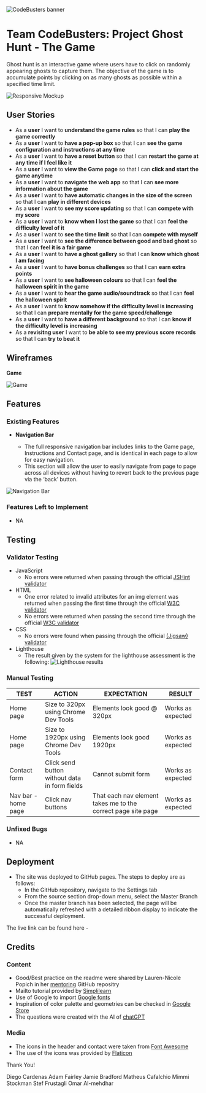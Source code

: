 ![CodeBusters banner](https://github.com/diegocardenast/CodeBusters/blob/main/assets/images/codeBustersBanner.png)
# Team CodeBusters: Project Ghost Hunt - The Game

Ghost hunt is an interactive game where users have to click on randomly appearing ghosts to capture them. The objective of the game is to accumulate points by clicking on as many ghosts as possible within a specified time limit.

![Responsive Mockup](https://github.com/diegocardenast/CodeBusters/blob/main/assets/images/gameArea.png)


## User Stories
- As a **user** I want to **understand the game rules** so that I can **play the game correctly**
- As a **user** I want to **have a pop-up box** so that I can **see the game configuration and instructions at any time**
- As a **user** I want to **have a reset button** so that I can **restart the game at any time if I feel like it**
- As a **user** I want to **view the Game page** so that I can **click and start the game anytime**
- As a **user** I want to **navigate the web app** so that I can **see more information about the game**
- As a **user** I want to **have automatic changes in the size of the screen** so that I can **play in different devices**
- As a **user** I want to **see my score updating** so that I can **compete with my score**
- As a **user** I want to **know when I lost the game** so that I can **feel the difficulty level of it**
- As a **user** I want to **see the time limit** so that I can **compete with myself**
- As a **user** I want to **see the difference between good and bad ghost** so that I can **feel it is a fair game**
- As a **user** I want to **have a ghost gallery** so that I can **know which ghost I am facing**
- As a **user** I want to **have bonus challenges** so that I can **earn extra points**
- As a **user** I want to **see halloween colours** so that I can **feel the halloween spirit in the game**
- As a **user** I want to **hear the game audio/soundtrack** so that I can **feel the halloween spirit**
- As a **user** I want to **know somehow if the difficulty level is increasing** so that I can **prepare mentally for the game speed/challenge**
- As a **user** I want to **have a different background** so that I can **know if the difficulty level is increasing**
- As a **revisitng user** I want to **be able to see my previous score records** so that I can **try to beat it**






## Wireframes

__Game__  

![Game](https://github.com/diegocardenast/CodeBusters/blob/main/assets/images/)


## Features

### Existing Features

- __Navigation Bar__

  - The full responsive navigation bar includes links to the Game page, Instructions and Contact page, and is identical in each page to allow for easy navigation.
  - This section will allow the user to easily navigate from page to page across all devices without having to revert back to the previous page via the ‘back’ button. 

![Navigation Bar](https://github.com/diegocardenast/CodeBusters/blob/main/assets/images/)


### Features Left to Implement

- NA

## Testing

### Validator Testing 

- JavaScript
  - No errors were returned when passing through the official [JSHint validator](https://jshint.com/)
- HTML
  - One error related to invalid attributes for an img element was returned when passing the first time through the official [W3C validator](https://validator.w3.org/)
  - No errors were returned when passing the second time through the official [W3C validator](https://validator.w3.org/)
- CSS
  - No errors were found when passing through the official [(Jigsaw) validator](https://jigsaw.w3.org/css-validator/validator?)
- Lighthouse
  - The result given by the system for the lighthouse assessment is the following:
![Lighthouse results](https://github.com/diegocardenast/)

### Manual Testing

**TEST** | **ACTION** | **EXPECTATION** | **RESULT** 
----------|----------|----------|----------
Home page | Size to 320px using Chrome Dev Tools	| Elements look good @ 320px | Works as expected
Home page | Size to 1920px using Chrome Dev Tools | Elements look good 1920px | Works as expected
Contact form | Click send button without data in form fields | Cannot submit form | Works as expected
Nav bar - home page | Click nav buttons | That each nav element takes me to the correct page site page | Works as expected


### Unfixed Bugs

- NA

## Deployment 

- The site was deployed to GitHub pages. The steps to deploy are as follows: 
  - In the GitHub repository, navigate to the Settings tab 
  - From the source section drop-down menu, select the Master Branch
  - Once the master branch has been selected, the page will be automatically refreshed with a detailed ribbon display to indicate the successful deployment. 

The live link can be found here - 


## Credits

### Content 

- Good/Best practice on the readme were shared by Lauren-Nicole Popich in her [mentoring](https://github.com/CluelessBiker/mentoring/tree/main) GitHub repositry
- Mailto tutorial provided by [Simplilearn](https://www.simplilearn.com/tutorials/html-tutorial/html-mailto)
- Use of Google to import [Google fonts](https://fonts.google.com/?classification=Display) 
- Inspiration of color palette and geometries can be checked in [Google Store](https://store.google.com/de/?hl=de)
- The questions were created with the AI of [chatGPT](https://chat.openai.com/)

### Media

- The icons in the header and contact were taken from [Font Awesome](https://fontawesome.com/)
- The use of the icons was provided by [Flaticon](https://www.flaticon.com/free-icon/planet-earth_1598431?related_id=1598196&origin=search)



Thank You!

Diego Cardenas
Adam Fairley
Jamie Bradford
Matheus Cafalchio
Mimmi Stockman
Stef Frustagli
Omar Al-mehdhar